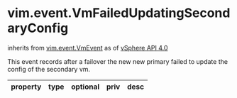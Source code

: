 vim.event.VmFailedUpdatingSecondaryConfig
=========================================
inherits from [vim.event.VmEvent](docs/vim.event.VmEvent.md)
as of [vSphere API 4.0](vim.version.md#vim.version.version5)


This event records after a failover the new new primary failed to   update the config of the secondary vm.

| property | type | optional | priv | desc |
|:---------|:-----|:---------|:-----|:-----|


